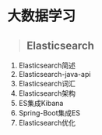 # 大数据学习

> ## Elasticsearch

1. Elasticsearch简述
2. Elasticsearch-java-api
3. Elasticsearch词汇
4. Elasticsearch架构
5. ES集成Kibana
6. Spring-Boot集成ES
7. Elasticsearch优化